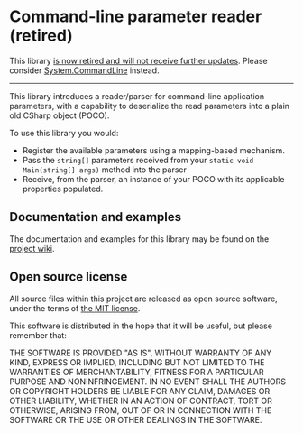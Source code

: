 # Command-line parameter reader (retired)
This library [is now retired and will not receive further updates](https://github.com/csf-dev/CSF.Cli.Parameters/issues/12).
Please consider [System.CommandLine](https://docs.microsoft.com/en-us/dotnet/standard/commandline/) instead.

---

This library introduces a reader/parser for command-line application parameters,
with a capability to deserialize the read parameters into a plain old CSharp
object (POCO).

To use this library you would:

* Register the available parameters using a mapping-based mechanism.
* Pass the `string[]` parameters received from your `static void Main(string[] args)` method into the parser
* Receive, from the parser, an instance of your POCO with its applicable properties populated.

## Documentation and examples
The documentation and examples for this library may be found on the [project
wiki].

[project wiki]: https://github.com/csf-dev/CSF.Cli.Parameters/wiki

## Open source license
All source files within this project are released as open source software,
under the terms of [the MIT license].

[the MIT license]: http://opensource.org/licenses/MIT

This software is distributed in the hope that it will be useful, but please
remember that:

THE SOFTWARE IS PROVIDED "AS IS", WITHOUT WARRANTY OF ANY KIND, EXPRESS OR
IMPLIED, INCLUDING BUT NOT LIMITED TO THE WARRANTIES OF MERCHANTABILITY,
FITNESS FOR A PARTICULAR PURPOSE AND NONINFRINGEMENT. IN NO EVENT SHALL THE
AUTHORS OR COPYRIGHT HOLDERS BE LIABLE FOR ANY CLAIM, DAMAGES OR OTHER
LIABILITY, WHETHER IN AN ACTION OF CONTRACT, TORT OR OTHERWISE, ARISING FROM,
OUT OF OR IN CONNECTION WITH THE SOFTWARE OR THE USE OR OTHER DEALINGS IN
THE SOFTWARE.
